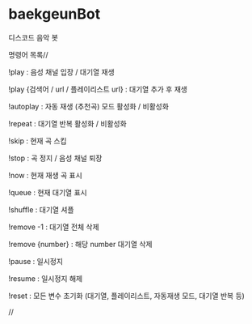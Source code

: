 # baekgeunBot
디스코드 음악 봇


명령어 목록//

!play : 음성 채널 입장 / 대기열 재생

!play {검색어 / url / 플레이리스트 url} : 대기열 추가 후 재생

!autoplay : 자동 재생 (추천곡) 모드 활성화 / 비활성화

!repeat : 대기열 반복 활성화 / 비활성화

!skip : 현재 곡 스킵

!stop : 곡 정지 / 음성 채널 퇴장

!now : 현재 재생 곡 표시

!queue : 현재 대기열 표시

!shuffle : 대기열 셔플

!remove -1 : 대기열 전체 삭제

!remove {number} : 해당 number 대기열 삭제

!pause : 일시정지

!resume : 일시정지 해제

!reset : 모든 변수 초기화 (대기열, 플레이리스트, 자동재생 모드, 대기열 반복 등)

//
